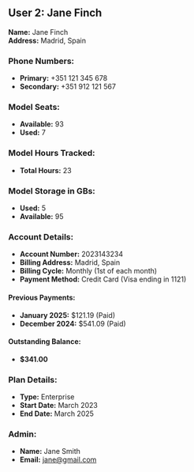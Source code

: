 ## User 2: Jane Finch

**Name:** Jane Finch  
**Address:** Madrid, Spain  

### Phone Numbers:
- **Primary:** +351 121 345 678
- **Secondary:** +351 912 121 567

### Model Seats:
- **Available:** 93
- **Used:** 7

### Model Hours Tracked:
- **Total Hours:** 23

### Model Storage in GBs:
- **Used:** 5
- **Available:** 95

### Account Details:
- **Account Number:** 2023143234
- **Billing Address:** Madrid, Spain
- **Billing Cycle:** Monthly (1st of each month)
- **Payment Method:** Credit Card (Visa ending in 1121)

#### Previous Payments:
- **January 2025:** $121.19 (Paid)
- **December 2024:** $541.09 (Paid)

#### Outstanding Balance:
- **$341.00**

### Plan Details:
- **Type:** Enterprise
- **Start Date:** March 2023
- **End Date:** March 2025

### Admin:
- **Name:** Jane Smith
- **Email:** jane@gmail.com
